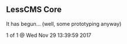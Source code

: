 LessCMS Core
------------

It has begun... (well, some prototyping anyway)

1 of 1 @ Wed Nov 29 13:39:59 2017
